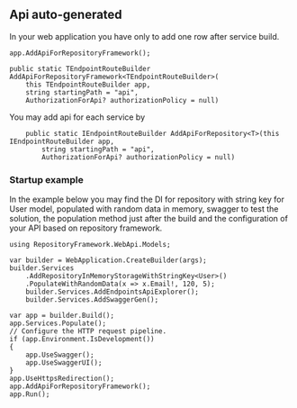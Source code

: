 ﻿## Api auto-generated
In your web application you have only to add one row after service build.

    app.AddApiForRepositoryFramework();

    public static TEndpointRouteBuilder AddApiForRepositoryFramework<TEndpointRouteBuilder>(
        this TEndpointRouteBuilder app,
        string startingPath = "api",
        AuthorizationForApi? authorizationPolicy = null)
    
You may add api for each service by

        public static IEndpointRouteBuilder AddApiForRepository<T>(this IEndpointRouteBuilder app,
            string startingPath = "api",
            AuthorizationForApi? authorizationPolicy = null)

### Startup example
In the example below you may find the DI for repository with string key for User model, populated with random data in memory, swagger to test the solution, the population method just after the build and the configuration of your API based on repository framework.

    using RepositoryFramework.WebApi.Models;

    var builder = WebApplication.CreateBuilder(args);
    builder.Services
        .AddRepositoryInMemoryStorageWithStringKey<User>()
        .PopulateWithRandomData(x => x.Email!, 120, 5);
        builder.Services.AddEndpointsApiExplorer();
        builder.Services.AddSwaggerGen();
    
    var app = builder.Build();
    app.Services.Populate();
    // Configure the HTTP request pipeline.
    if (app.Environment.IsDevelopment())
    {
        app.UseSwagger();
        app.UseSwaggerUI();
    }
    app.UseHttpsRedirection();
    app.AddApiForRepositoryFramework();
    app.Run();
